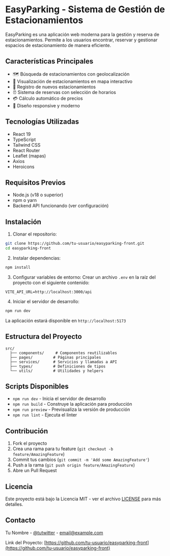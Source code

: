 # EasyParking - Sistema de Gestión de Estacionamientos

EasyParking es una aplicación web moderna para la gestión y reserva de estacionamientos. Permite a los usuarios encontrar, reservar y gestionar espacios de estacionamiento de manera eficiente.

## Características Principales

- 🗺️ Búsqueda de estacionamientos con geolocalización
- 📍 Visualización de estacionamientos en mapa interactivo
- 🚗 Registro de nuevos estacionamientos
- ⏰ Sistema de reservas con selección de horarios
- 💳 Cálculo automático de precios
- 📱 Diseño responsive y moderno

## Tecnologías Utilizadas

- React 19
- TypeScript
- Tailwind CSS
- React Router
- Leaflet (mapas)
- Axios
- Heroicons

## Requisitos Previos

- Node.js (v18 o superior)
- npm o yarn
- Backend API funcionando (ver configuración)

## Instalación

1. Clonar el repositorio:
```bash
git clone https://github.com/tu-usuario/easyparking-front.git
cd easyparking-front
```

2. Instalar dependencias:
```bash
npm install
```

3. Configurar variables de entorno:
Crear un archivo `.env` en la raíz del proyecto con el siguiente contenido:
```
VITE_API_URL=http://localhost:3000/api
```

4. Iniciar el servidor de desarrollo:
```bash
npm run dev
```

La aplicación estará disponible en `http://localhost:5173`

## Estructura del Proyecto

```
src/
  ├── components/     # Componentes reutilizables
  ├── pages/         # Páginas principales
  ├── services/      # Servicios y llamadas a API
  ├── types/         # Definiciones de tipos
  └── utils/         # Utilidades y helpers
```

## Scripts Disponibles

- `npm run dev` - Inicia el servidor de desarrollo
- `npm run build` - Construye la aplicación para producción
- `npm run preview` - Previsualiza la versión de producción
- `npm run lint` - Ejecuta el linter

## Contribución

1. Fork el proyecto
2. Crea una rama para tu feature (`git checkout -b feature/AmazingFeature`)
3. Commit tus cambios (`git commit -m 'Add some AmazingFeature'`)
4. Push a la rama (`git push origin feature/AmazingFeature`)
5. Abre un Pull Request

## Licencia

Este proyecto está bajo la Licencia MIT - ver el archivo [LICENSE](LICENSE) para más detalles.

## Contacto

Tu Nombre - [@tutwitter](https://twitter.com/tutwitter) - email@example.com

Link del Proyecto: [https://github.com/tu-usuario/easyparking-front](https://github.com/tu-usuario/easyparking-front)
